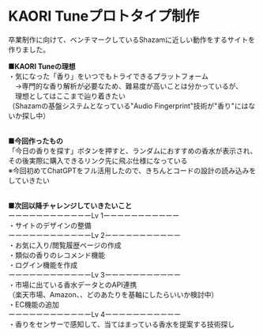 # KAORI Tuneプロトタイプ制作
卒業制作に向けて、ベンチマークしているShazamに近しい動作をするサイトを作りました。

<b>■KAORI Tuneの理想</b><br>
・気になった「香り」をいつでもトライできるプラットフォーム<br>
　→専門的な香り解析が必要なため、難易度が高いことは分かっているが、<br>
 　理想としてはここまで辿り着きたい<br>
  （Shazamの基盤システムとなっている"Audio Fingerprint"技術が"香り"にはないか探し中）<br><br>

<b>■今回作ったもの</b><br>
「今日の香りを探す」ボタンを押すと、ランダムにおすすめの香水が表示され、<br>
その後実際に購入できるリンク先に飛ぶ仕様になっている<br>
※今回初めてChatGPTをフル活用したので、きちんとコードの設計の読み込みをしていきたい<br><br>

<b>■次回以降チャレンジしていきたいこと</b><br>
ーーーーーーーーーーーーLv 1ーーーーーーーーーーー<br>
・サイトのデザインの整備<br>
ーーーーーーーーーーーーLv 2ーーーーーーーーーーー<br>
・お気に入り/閲覧履歴ページの作成<br>
・類似の香りのレコメンド機能<br>
・ログイン機能を作成<br>
ーーーーーーーーーーーーLv 3ーーーーーーーーーーー<br>
・市場に出ている香水データとのAPI連携<br>
（楽天市場、Amazon、、どのあたりを基軸にしたらいいか検討中）<br>
・EC機能の追加<br>
ーーーーーーーーーーーーLv 4ーーーーーーーーーーー<br>
・香りをセンサーで感知して、当てはまっている香水を提案する技術探し<br>

